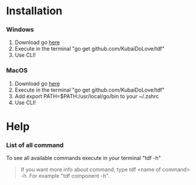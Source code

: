 # Installation

### Windows
1) Download go [here](https://golang.org/dl/)
2) Execute in the terminal "go get github.com/KubaiDoLove/tdf"
3) Use CLI!

### MacOS
1) Download go [here](https://golang.org/dl/)
2) Execute in the terminal "go get github.com/KubaiDoLove/tdf"
2) Add export PATH=$PATH:/usr/local/go/bin to your ~/.zshrc
3) Use CLI!

# Help

### List of all command
To see all available commands execute in your terminal "tdf -h"

> If you want more info about command, type tdf \<name of command\> -h.
> For example "tdf component -h".
